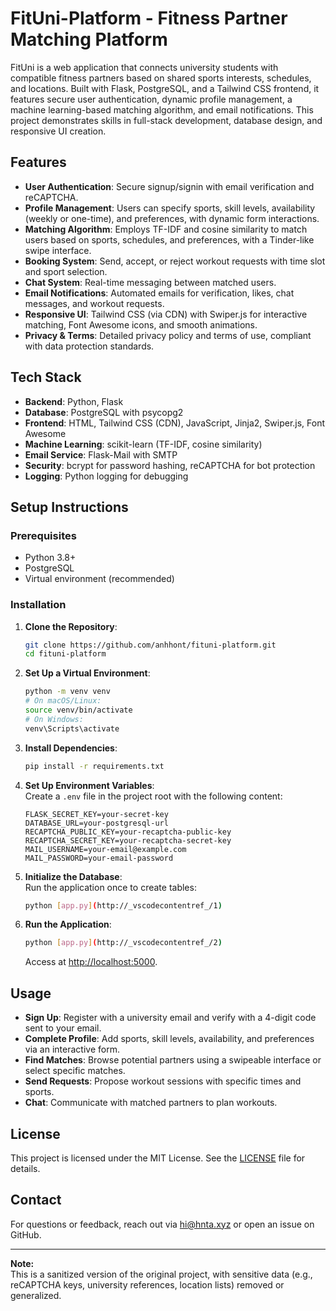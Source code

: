 # FitUni-Platform - Fitness Partner Matching Platform

FitUni is a web application that connects university students with compatible fitness partners based on shared sports interests, schedules, and locations. Built with Flask, PostgreSQL, and a Tailwind CSS frontend, it features secure user authentication, dynamic profile management, a machine learning-based matching algorithm, and email notifications. This project demonstrates skills in full-stack development, database design, and responsive UI creation.

## Features

- **User Authentication**: Secure signup/signin with email verification and reCAPTCHA.
- **Profile Management**: Users can specify sports, skill levels, availability (weekly or one-time), and preferences, with dynamic form interactions.
- **Matching Algorithm**: Employs TF-IDF and cosine similarity to match users based on sports, schedules, and preferences, with a Tinder-like swipe interface.
- **Booking System**: Send, accept, or reject workout requests with time slot and sport selection.
- **Chat System**: Real-time messaging between matched users.
- **Email Notifications**: Automated emails for verification, likes, chat messages, and workout requests.
- **Responsive UI**: Tailwind CSS (via CDN) with Swiper.js for interactive matching, Font Awesome icons, and smooth animations.
- **Privacy & Terms**: Detailed privacy policy and terms of use, compliant with data protection standards.

## Tech Stack

- **Backend**: Python, Flask
- **Database**: PostgreSQL with psycopg2
- **Frontend**: HTML, Tailwind CSS (CDN), JavaScript, Jinja2, Swiper.js, Font Awesome
- **Machine Learning**: scikit-learn (TF-IDF, cosine similarity)
- **Email Service**: Flask-Mail with SMTP
- **Security**: bcrypt for password hashing, reCAPTCHA for bot protection
- **Logging**: Python logging for debugging

## Setup Instructions

### Prerequisites

- Python 3.8+
- PostgreSQL
- Virtual environment (recommended)

### Installation

1. **Clone the Repository**:
    ```bash
    git clone https://github.com/anhhont/fituni-platform.git
    cd fituni-platform
    ```

2. **Set Up a Virtual Environment**:
    ```bash
    python -m venv venv
    # On macOS/Linux:
    source venv/bin/activate
    # On Windows:
    venv\Scripts\activate
    ```

3. **Install Dependencies**:
    ```bash
    pip install -r requirements.txt
    ```

4. **Set Up Environment Variables**:  
   Create a `.env` file in the project root with the following content:
    ```
    FLASK_SECRET_KEY=your-secret-key
    DATABASE_URL=your-postgresql-url
    RECAPTCHA_PUBLIC_KEY=your-recaptcha-public-key
    RECAPTCHA_SECRET_KEY=your-recaptcha-secret-key
    MAIL_USERNAME=your-email@example.com
    MAIL_PASSWORD=your-email-password
    ```

5. **Initialize the Database**:  
   Run the application once to create tables:
    ```bash
    python [app.py](http://_vscodecontentref_/1)
    ```

6. **Run the Application**:
    ```bash
    python [app.py](http://_vscodecontentref_/2)
    ```
    Access at [http://localhost:5000](http://localhost:5000).

## Usage

- **Sign Up**: Register with a university email and verify with a 4-digit code sent to your email.
- **Complete Profile**: Add sports, skill levels, availability, and preferences via an interactive form.
- **Find Matches**: Browse potential partners using a swipeable interface or select specific matches.
- **Send Requests**: Propose workout sessions with specific times and sports.
- **Chat**: Communicate with matched partners to plan workouts.

## License

This project is licensed under the MIT License. See the [LICENSE](https://github.com/anhhont/fituni-platform?tab=MIT-1-ov-file#readme) file for details.

## Contact

For questions or feedback, reach out via [hi@hnta.xyz](mailto:hi@hnta.xyz) or open an issue on GitHub.

---

**Note:**  
This is a sanitized version of the original project, with sensitive data (e.g., reCAPTCHA keys, university references, location lists) removed or generalized.